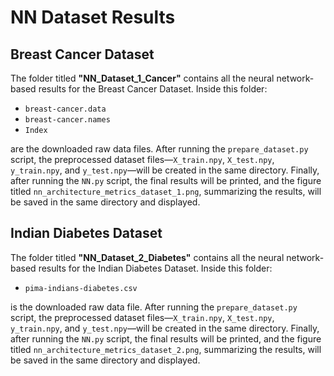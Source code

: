 # NN Dataset Results

## Breast Cancer Dataset

The folder titled **"NN_Dataset_1_Cancer"** contains all the neural network-based results for the Breast Cancer Dataset. Inside this folder:

- `breast-cancer.data`
- `breast-cancer.names`
- `Index`

are the downloaded raw data files. After running the `prepare_dataset.py` script, the preprocessed dataset files—`X_train.npy`, `X_test.npy`, `y_train.npy`, and `y_test.npy`—will be created in the same directory. Finally, after running the `NN.py` script, the final results will be printed, and the figure titled `nn_architecture_metrics_dataset_1.png`, summarizing the results, will be saved in the same directory and displayed.

## Indian Diabetes Dataset

The folder titled **"NN_Dataset_2_Diabetes"** contains all the neural network-based results for the Indian Diabetes Dataset. Inside this folder:

- `pima-indians-diabetes.csv`

is the downloaded raw data file. After running the `prepare_dataset.py` script, the preprocessed dataset files—`X_train.npy`, `X_test.npy`, `y_train.npy`, and `y_test.npy`—will be created in the same directory. Finally, after running the `NN.py` script, the final results will be printed, and the figure titled `nn_architecture_metrics_dataset_2.png`, summarizing the results, will be saved in the same directory and displayed.
